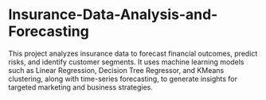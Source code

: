 # Insurance-Data-Analysis-and-Forecasting
This project analyzes insurance data to forecast financial outcomes, predict risks, and identify customer segments. It uses machine learning models such as Linear Regression, Decision Tree Regressor, and KMeans clustering, along with time-series forecasting, to generate insights for targeted marketing and business strategies.
